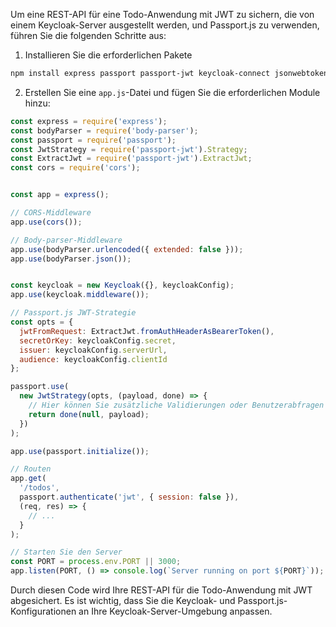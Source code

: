 Um eine REST-API für eine Todo-Anwendung mit JWT zu sichern, die von einem Keycloak-Server ausgestellt werden, und Passport.js zu verwenden, führen Sie die folgenden Schritte aus:

1. Installieren Sie die erforderlichen Pakete

```bash
npm install express passport passport-jwt keycloak-connect jsonwebtoken body-parser cors
```

2. Erstellen Sie eine `app.js`-Datei und fügen Sie die erforderlichen Module hinzu:

```javascript
const express = require('express');
const bodyParser = require('body-parser');
const passport = require('passport');
const JwtStrategy = require('passport-jwt').Strategy;
const ExtractJwt = require('passport-jwt').ExtractJwt;
const cors = require('cors');


const app = express();

// CORS-Middleware
app.use(cors());

// Body-parser-Middleware
app.use(bodyParser.urlencoded({ extended: false }));
app.use(bodyParser.json());


const keycloak = new Keycloak({}, keycloakConfig);
app.use(keycloak.middleware());

// Passport.js JWT-Strategie
const opts = {
  jwtFromRequest: ExtractJwt.fromAuthHeaderAsBearerToken(),
  secretOrKey: keycloakConfig.secret,
  issuer: keycloakConfig.serverUrl,
  audience: keycloakConfig.clientId
};

passport.use(
  new JwtStrategy(opts, (payload, done) => {
    // Hier können Sie zusätzliche Validierungen oder Benutzerabfragen durchführen, falls erforderlich
    return done(null, payload);
  })
);

app.use(passport.initialize());

// Routen
app.get(
  '/todos',
  passport.authenticate('jwt', { session: false }),
  (req, res) => {
    // ...
  }
);

// Starten Sie den Server
const PORT = process.env.PORT || 3000;
app.listen(PORT, () => console.log(`Server running on port ${PORT}`));
```

Durch diesen Code wird Ihre REST-API für die Todo-Anwendung mit JWT abgesichert. Es ist wichtig, dass Sie die Keycloak- und Passport.js-Konfigurationen an Ihre Keycloak-Server-Umgebung anpassen.